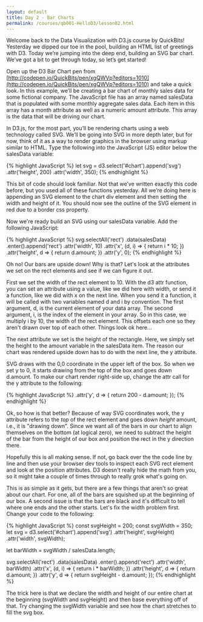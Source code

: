 ```yaml
---
layout: default
title: Day 2 - Bar Charts
permalink: /courses/qb001-HelloD3/lesson02.html
---
```


Welcome back to the Data Visualization with D3.js course by QuickBits!
Yesterday we dipped our toe in the pool, building an HTML list of greetings
with D3. Today we’re jumping into the deep end, building an SVG bar chart.
We’ve got a bit to get through today, so let’s get started!

Open up the D3 Bar Chart pen from
[http://codepen.io/QuickBits/pen/xgQWVp?editors=1010](http://codepen.io/QuickBits/pen/xgQWVp?editors=1010)
and take a quick look. In this example, we’ll be creating a bar chart of
monthly sales data for some fictional company. The JavaScript file has an
array named salesData that is populated with some monthly aggregate sales
data. Each item in this array has a month attribute as well as a numeric
amount attribute. This array is the data that will be driving our chart.

In D3.js, for the most part, you’ll be rendering charts using a web
technology called SVG. We’ll be going into SVG in more depth later, but
for now, think of it as a way to render graphics in the browser using
markup similar to HTML. Type the following into the JavaScript (JS) editor
below the salesData variable:

{% highlight JavaScript %}
let svg = d3.select('#chart').append('svg')
    .attr('height', 200)
    .attr('width', 350);
{% endhighlight %}

This bit of code should look familiar. Not that we’ve written exactly this
code before, but you used all of these functions yesterday. All we’re doing
here is appending an SVG element to the chart div element and then setting the
width and height of it. You should now see the outline of the SVG element in red
due to a border css property.

Now we're ready build an SVG using our salesData variable. Add the following
JavaScript:

{% highlight JavaScript %}
svg.selectAll('rect')
    .data(salesData)
    .enter().append('rect')
    .attr('width', 10)
    .attr('x', (d, i) => {
        return i * 10;
    })
    .attr('height', d => {
        return d.amount;
    })
    .attr('y', 0);
{% endhighlight %}

Oh no! Our bars are upside down! Why is that? Let's look at the attributes we
set on the rect elements and see if we can figure it out.

First we set the width of the rect element to 10. With the d3 attr function, you
can set an attribute using a value, like we did here with width, or send it a
function, like we did with x on the next line. When you send it a function, it
will be called with two variables named d and i by convention. The first
argument, d, is the current element of your data array. The second argument, i,
is the index of the element in your array. So in this case, we multiply i by
10, the width of the rect element. This offsets each one so they aren't drawn
over top of each other. Things look ok here...

The next attribute we set is the height of the rectangle. Here, we simply set
the height to the amount variable in the salesData item. The reason our chart
was rendered upside down has to do with the next line, the y attribute.

SVG draws with the 0,0 coordinate in the upper left of the box. So when we set
y to 0, it starts drawing from the top of the box and goes down d.amount. To
make our chart render right-side up, change the attr call for the y attribute
to the following:

{% highlight JavaScript %}
    .attr('y', d => {
        return 200 - d.amount;
    });
{% endhighlight %}

Ok, so how is that better? Because of way SVG coordinates work, the y
attribute refers to the *top* of the rect element and goes down *height*
amount, i.e., it is "drawing down". Since we want all of the bars in our
chart to align themselves on the bottom (at logical zero), we need to subtract
the height of the bar from the height of our box and position the rect in the
y direction there.

Hopefully this is all making sense. If not, go back over the the code line by
line and then use your browser dev tools to inspect each SVG rect element and look
at the position attributes. D3 doesn't really hide the math from you, so it
might take a couple of times through to really grok what's going on.

This is as simple as it gets, but there are a few things that aren't so great
about our chart. For one, all of the bars are squished up at the beginning
of our box. A second issue is that the bars are black and it's difficult to
tell where one ends and the other starts. Let's fix the width problem first.
Change your code to the following:

{% highlight JavaScript %}
const svgHeight = 200;
const svgWidth = 350;
let svg = d3.select('#chart').append('svg')
    .attr('height', svgHeight)
    .attr('width', svgWidth);

let barWidth = svgWidth / salesData.length;

svg.selectAll('rect')
    .data(salesData)
    .enter().append('rect')
    .attr('width', barWidth)
    .attr('x', (d, i) => {
        return i * barWidth;
    })
    .attr('height', d => {
        return d.amount;
    })
    .attr('y', d => {
        return svgHeight - d.amount;
    });
{% endhighlight %}

The trick here is that we declare the width and height of our entire chart at
the beginning (svgWidth and svgHeight) and then base everything off of that.
Try changing the svgWidth variable and see how the chart stretches to fill the
svg box.

